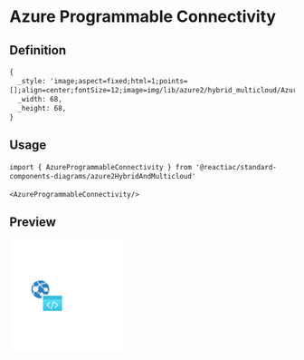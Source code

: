 # Azure Programmable Connectivity

## Definition

```
{
  _style: 'image;aspect=fixed;html=1;points=[];align=center;fontSize=12;image=img/lib/azure2/hybrid_multicloud/Azure_Programmable_Connectivity.svg;strokeColor=none;',
  _width: 68,
  _height: 68,
}
```

## Usage

```
import { AzureProgrammableConnectivity } from '@reactiac/standard-components-diagrams/azure2HybridAndMulticloud'

<AzureProgrammableConnectivity/>
```

## Preview

<img src="./azure-programmable-connectivity.png" width="200"/>
